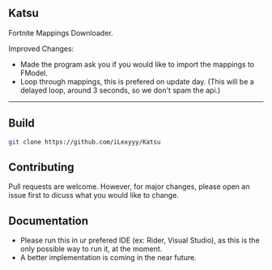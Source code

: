 ## Katsu




Fortnite Mappings Downloader.


Improved Changes:
- Made the program ask you if you would like to import the mappings to FModel.
- Loop through mappings, this is prefered on update day. (This will be a delayed loop, around 3 seconds, so we don't spam the api.)
-----------------

## Build

```bash
git clone https://github.com/iLexyyy/Katsu
```

## Contributing
Pull requests are welcome. However, for major changes, please open an issue first to dicuss what you would like to change.

## Documentation

- Please run this in ur prefered IDE (ex: Rider, Visual Studio), as this is the only possible way to run it, at the moment.
- A better implementation is coming in the near future.

